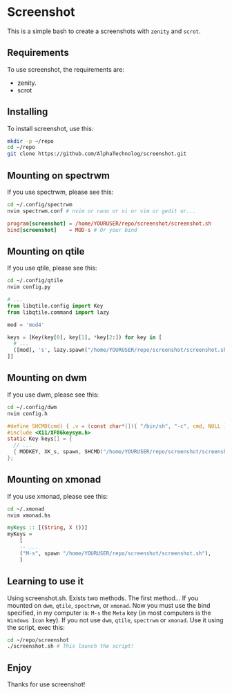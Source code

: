 # Screenshot

This is a simple bash to create a screenshots with `zenity` and `scrot`.

## Requirements

To use screenshot, the requirements are:

- zenity.
- scrot

## Installing

To install screenshot, use this:

```sh
mkdir -p ~/repo
cd ~/repo
git clone https://github.com/AlphaTechnolog/screenshot.git
```

## Mounting on spectrwm

If you use spectrwm, please see this:

```sh
cd ~/.config/spectrwm
nvim spectrwm.conf # nvim or nano or vi or vim or gedit or...
```

```conf
program[screenshot] = /home/YOURUSER/repo/screenshot/screenshot.sh
bind[screenshot]    = MOD-s # Or your bind
```

## Mounting on qtile

If you use qtile, please see this:

```sh
cd ~/.config/qtile
nvim config.py
```

```python
# ...
from libqtile.config import Key
from libqtile.command import lazy

mod = 'mod4'

keys = [Key(key[0], key[1], *key[2:]) for key in [
  # ...
  ([mod], 's', lazy.spawn("/home/YOURUSER/repo/screenshot/screenshot.sh"))
]]
```

## Mounting on dwm

If you use dwm, please see this:

```sh
cd ~/.config/dwm
nvim config.h
```

```c
#define SHCMD(cmd) { .v = (const char*[]){ "/bin/sh", "-c", cmd, NULL } }
#include <X11/XF86keysym.h>
static Key keys[] = {
  // ...
  { MODKEY, XK_s, spawn, SHCMD("/home/YOURUSER/repo/screenshot/screenshot.sh") }
};
```

## Mounting on xmonad

If you use xmonad, please see this:

```sh
cd ~/.xmonad
nvim xmonad.hs
```

```haskell
myKeys :: [(String, X ())]
myKeys = 
    [
    -- ...
    ("M-s", spawn "/home/YOURUSER/repo/screenshot/screenshot.sh"),
    ]
```

## Learning to use it

Using screenshot.sh. Exists two methods.
The first method... If you mounted on `dwm`, `qtile`, `spectrwm`, or `xmonad`.
Now you must use the bind specified, in my
computer is: `M-s` the `Meta` key (in most computers
is the `Windows Icon` key). If you not use `dwm`, `qtile`, `spectrwm` or `xmonad`.
Use it using the script, exec this:

```sh
cd ~/repo/screenshot
./screenshot.sh # This launch the script!
```

## Enjoy

Thanks for use screenshot!

